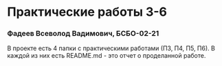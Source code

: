 # Практические работы 3-6 

### Фадеев Всеволод Вадимович, БСБО-02-21

В проекте есть 4 папки с практическими работами (П3, П4, П5, П6). В каждой из них есть README.md - это отчет о проделанной работе. 